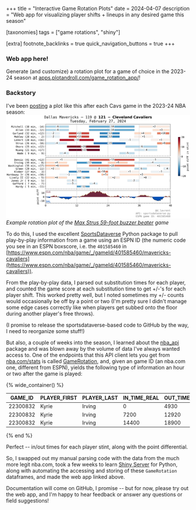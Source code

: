 +++
title = "Interactive Game Rotation Plots"
date = 2024-04-07
description = "Web app for visualizing player shifts + lineups in any desired game this season"

[taxonomies]
tags = ["game rotations", "shiny"]

[extra]
footnote_backlinks = true
quick_navigation_buttons = true
+++

### Web app here!

Generate (and customize) a rotation plot for a game of choice in the 2023-24 season at [apps.plotandroll.com/game_rotation_app/](https://apps.plotandroll.com/game_rotation_app/)!

### Backstory

I've been [posting](https://twitter.com/d_lavrent/status/1719472374452486650) a plot like this after each Cavs game in the 2023-24 NBA season:
![Example rotation plot](img/nba_lineup_plot_2024-02-27_DAL-CLE_401585460.png "Example rotation plot")*Example rotation plot of the [Max Strus 59-foot buzzer beater](https://www.youtube.com/watch?v=9FjvUOttXMg&ab_channel=NBA) game*

To do this, I used the excellent [SportsDataverse](https://sportsdataverse-py.sportsdataverse.org/) Python package to pull play-by-play information from a game using an ESPN ID (the numeric code you see in an ESPN boxscore, i.e. the `401585460` in [https://www.espn.com/nba/game/_/gameId/401585460/mavericks-cavaliers](https://www.espn.com/nba/game/_/gameId/401585460/mavericks-cavaliers)).

From the play-by-play data, I parsed out substitution times for each player, and counted the game score at each substitution time to get +/-'s for each player shift. This worked pretty well, but I noted sometimes my +/- counts would occasionally be off by a point or two (I'm pretty sure I didn't manage some edge cases correctly like when players get subbed onto the floor during another player's free throws).

(I promise to release the sportsdataverse-based code to GitHub by the way, I need to reorganize some stuff!)


But also, a couple of weeks into the season, I learned about the [nba_api](https://github.com/swar/nba_api) package and was blown away by the volume of data I've always wanted access to. One of the endpoints that this API client lets you get from [nba.com/stats](nba.com/stats) is called [GameRotation](https://github.com/swar/nba_api/blob/master/docs/nba_api/stats/endpoints/gamerotation.md), and, given an game ID (an nba.com one, different from ESPN), yields the following type of information an hour or two after the game is played:

{% wide_container() %}

| GAME_ID  | PLAYER_FIRST | PLAYER_LAST  | IN_TIME_REAL | OUT_TIME_REAL | PT_DIFF |
|-----------|--------------|--------------|--------------|----------|---------|
| 22300832 | Kyrie        | Irving       | 0            | 4930         | 4       |
| 22300832 | Kyrie        | Irving       | 7200         | 12920        | -12     |
| 22300832 | Kyrie        | Irving       | 14400        | 18900        | 5       |

{% end %}

Perfect -- in/out times for each player stint, along with the point differential.

So, I swapped out my manual parsing code with the data from the much more legit nba.com, took a few weeks to learn [Shiny Server](https://shiny.posit.co/py/) for Python, along with automating the accessing and storing of these `GameRotation` dataframes, and made the web app linked above.

Documentation will come on GitHub, I promise -- but for now, please try out the web app, and I'm happy to hear feedback or answer any questions or field suggestions!